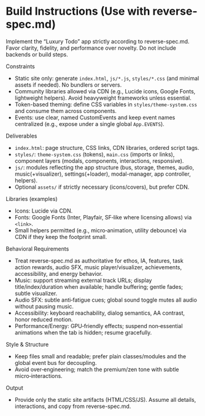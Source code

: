 # Build Instructions (Use with reverse-spec.md)

Implement the “Luxury Todo” app strictly according to reverse-spec.md. Favor clarity, fidelity, and performance over novelty. Do not include backends or build steps.

Constraints
- Static site only: generate `index.html`, `js/*.js`, `styles/*.css` (and minimal assets if needed). No bundlers or servers.
- Community libraries allowed via CDN (e.g., Lucide icons, Google Fonts, lightweight helpers). Avoid heavyweight frameworks unless essential.
- Token-based theming: define CSS variables in `styles/theme-system.css` and consume them across components.
- Events: use clear, named CustomEvents and keep event names centralized (e.g., expose under a single global `App.EVENTS`).

Deliverables
- `index.html`: page structure, CSS links, CDN libraries, ordered script tags.
- `styles/`: `theme-system.css` (tokens), `main.css` (imports or links), component layers (modals, components, interactions, responsive).
- `js/`: modules reflecting the app structure (bus, storage, themes, audio, music(+visualizer), settings(+loader), modal-manager, app controller, helpers).
- Optional `assets/` if strictly necessary (icons/covers), but prefer CDN.

Libraries (examples)
- Icons: Lucide via CDN.
- Fonts: Google Fonts (Inter, Playfair, SF‑like where licensing allows) via `<link>`.
- Small helpers permitted (e.g., micro‑animation, utility debounce) via CDN if they keep the footprint small.

Behavioral Requirements
- Treat reverse-spec.md as authoritative for ethos, IA, features, task action rewards, audio SFX, music player/visualizer, achievements, accessibility, and energy behavior.
- Music: support streaming external track URLs; display title/index/duration when available; handle buffering; gentle fades; subtle visualizer.
- Audio SFX: subtle anti‑fatigue cues; global sound toggle mutes all audio without pausing music.
- Accessibility: keyboard reachability, dialog semantics, AA contrast, honor reduced motion.
- Performance/Energy: GPU‑friendly effects; suspend non‑essential animations when the tab is hidden; resume gracefully.

Style & Structure
- Keep files small and readable; prefer plain classes/modules and the global event bus for decoupling.
- Avoid over‑engineering; match the premium/zen tone with subtle micro‑interactions.

Output
- Provide only the static site artifacts (HTML/CSS/JS). Assume all details, interactions, and copy from reverse-spec.md.
